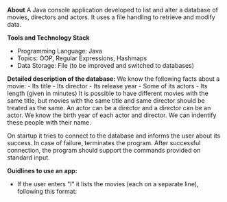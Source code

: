 **About**
A Java console application developed to list and alter a database of movies, directors and actors. It uses a file handling to retrieve and modify data. 

**Tools and Technology Stack**
- Programming Language: Java
- Topics: OOP, Regular Expressions, Hashmaps
- Data Storage: File (to be improved and switched to databases)

**Detailed description of the database:**
We know the following facts about a movie:
	- Its title
	- Its director
	- Its release year
	- Some of its actors
	- Its length (given in minutes)
It is possible to have different movies with the same title, but movies with the same title and same director should be treated as the same.
An actor can be a director and a director can be an actor. We know the birth year of each actor and director. We can indentify these people with their name.

On startup it tries to connect to the database and informs the user about its success. In case of failure, terminates the program.
After successful connection, the program should support the commands provided on standard input.

**Guidlines to use an app:**
- If the user enters "l" it lists the movies (each on a separate line), following this format:
  <title> by <director> in <year>, <length>  
- length should be rendered in hh:mm format with leading zeros
- If the user types "l -v" the entry for a movie will be shown in this format:  
<title> by <director> in <year>, <length>
	Starring:
		- <actor1 name> at age <age in years at the release of the film>
		- <actor2 name> at age <age in years at the release of the film>
- If the user adds the "-t" switch, after that between quotes a regex can be given to match the title with. Example:
	l -t "Die .*" -v
		- That will print Die Hard 1. and Die Hard 2. with its starring
- The user can also add a -d switch. After that a regex should be given to filter the results by the movie's director
- We can add an -a switch as well. After that we can give a regex. It should list all of the movies that have at least one actor whose name matches with the regex
-la switch lists the movies with ascending order by their length
-ld switch lists the movies with descending order by their length
	- By default movies are listed alphabetically by their title. If one of the ordering switches present, the same length movies should be ordered alphabetically by their titles
- Switches can be in any order. In case of parametrized switches, the parameter should be right after the switch
- Check and handle any incorrect query format (example: both -la and -ld are present, no parameter after -d, regexes are not quoted or corrupted). Inform user about the bad input format

- If the user enters "a" then they can add new entries to the database
	- "a -p" allows to add new people. After entering this the user will be prompted to give a name and the year of birth for the person.
	- "a -m" allows to add new movie. After entering this the user will be prompted to give a title, then give the length in hh:mm format, then name the director, then give the year of release, finally name the actors. Actors are given line by line. When an actor (or the director) is not available in the database, print an error message. Do this until a correct name is entered. In case of actors "exit" is a special value, this will finalize the record and add it to the database.
	- Output should be something like this:
		> a -m
		> Title: Star Wars 1.
		> Length: 13
		> - Bad input format (hh:mm), try again!
		> Length: 02:16
		> Director: George Luca
		> - We could not find "George Luca", try again!
		> George Lucas
		> Released in: 1999
		> Starring: Liam Neeson
		> Ewan McGregor
		> Natalie Portman
		> exit

- With "d -p" users can delete people from the database. After -p switch, a string should be added. If it is the exact name of a person in the database, deletes them, and also deletes them from every movie they starred in. If they are a director in a movie, then we cannot delete them and the program should notify the user about this. The program should also notify the user if the person cannot be found in the database.

